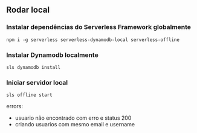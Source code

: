 ## Rodar local

### Instalar dependências do Serverless Framework globalmente

```shell
npm i -g serverless serverless-dynamodb-local serverless-offline
```

### Instalar Dynamodb localmente

```shell
sls dynamodb install
```

### Iniciar servidor local 

```shell
sls offline start
```

errors:
  - usuario não encontrado com erro e status 200
  - criando usuarios com mesmo email e username
